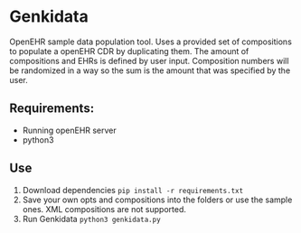 # Genkidata
OpenEHR sample data population tool.
Uses a provided set of compositions to populate a openEHR CDR by duplicating them. 
The amount of compositions and EHRs is defined by user input. 
Composition numbers will be randomized in a way so the sum is the amount that was specified by the user. 

## Requirements:
* Running openEHR server
* python3

## Use
1. Download dependencies 
`pip install -r requirements.txt`
2. Save your own opts and compositions into the folders or use the sample ones. XML compositions are not supported. 
3. Run Genkidata 
`python3 genkidata.py`


